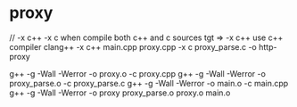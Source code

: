 # proxy


// -x c++ -x c when compile both c++ and c sources tgt => -x c++ use c++ compiler 
clang++ -x c++ main.cpp proxy.cpp -x c proxy_parse.c -o http-proxy

g++ -g -Wall -Werror -o proxy.o -c proxy.cpp
g++ -g -Wall -Werror -o proxy_parse.o -c proxy_parse.c
g++ -g -Wall -Werror -o main.o -c main.cpp
g++ -g -Wall -Werror -o proxy proxy_parse.o proxy.o main.o
